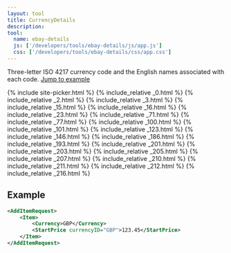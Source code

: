 ```yaml
---
layout: tool
title: CurrencyDetails
description: 
tool:
  name: ebay-details
  js: ['/developers/tools/ebay-details/js/app.js']
  css: ['/developers/tools/ebay-details/css/app.css']
---
```

Three-letter ISO 4217 currency code and the English names associated with each code. <a href="#example">Jump to example</a>

{% include site-picker.html %}
{% include_relative _0.html %}
{% include_relative _2.html %}
{% include_relative _3.html %}
{% include_relative _15.html %}
{% include_relative _16.html %}
{% include_relative _23.html %}
{% include_relative _71.html %}
{% include_relative _77.html %}
{% include_relative _100.html %}
{% include_relative _101.html %}
{% include_relative _123.html %}
{% include_relative _146.html %}
{% include_relative _186.html %}
{% include_relative _193.html %}
{% include_relative _201.html %}
{% include_relative _203.html %}
{% include_relative _205.html %}
{% include_relative _207.html %}
{% include_relative _210.html %}
{% include_relative _211.html %}
{% include_relative _212.html %}
{% include_relative _216.html %}

<h2 id="example">Example</h2>

```xml
<AddItemRequest>
    <Item>
        <Currency>GBP</Currency>
        <StartPrice currencyID="GBP">123.45</StartPrice>
    </Item>
</AddItemRequest>
```
